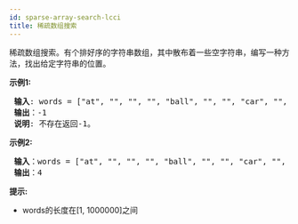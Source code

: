 ```yaml
---
id: sparse-array-search-lcci
title: 稀疏数组搜索
---
```

稀疏数组搜索。有个排好序的字符串数组，其中散布着一些空字符串，编写一种方法，找出给定字符串的位置。

**示例1:**


<pre><strong> 输入</strong>: words = [&#34;at&#34;, &#34;&#34;, &#34;&#34;, &#34;&#34;, &#34;ball&#34;, &#34;&#34;, &#34;&#34;, &#34;car&#34;, &#34;&#34;, &#34;&#34;,&#34;dad&#34;, &#34;&#34;, &#34;&#34;], s = &#34;ta&#34;<br/><strong> 输出</strong>：-1<br/><strong> 说明</strong>: 不存在返回-1。<br/></pre>

**示例2:**


<pre><strong> 输入</strong>：words = [&#34;at&#34;, &#34;&#34;, &#34;&#34;, &#34;&#34;, &#34;ball&#34;, &#34;&#34;, &#34;&#34;, &#34;car&#34;, &#34;&#34;, &#34;&#34;,&#34;dad&#34;, &#34;&#34;, &#34;&#34;], s = &#34;ball&#34;<br/><strong> 输出</strong>：4<br/></pre>

**提示:**

- words的长度在[1, 1000000]之间